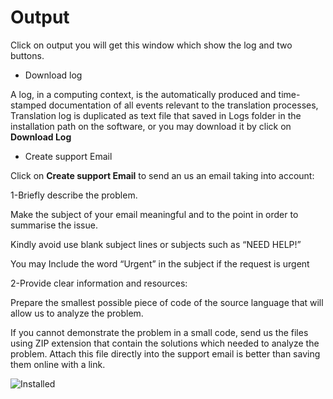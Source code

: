 # Output

Click on output you will get this window which show the log and two buttons.

- Download log

A log, in a computing context, is the automatically produced and time-stamped documentation of all events relevant to the translation processes, Translation log is duplicated as text file that saved in Logs folder in the installation path on the software, or you may download it by click on **Download Log**

- Create support Email

Click on **Create support Email** to send an us an email taking into account:

1-Briefly describe the problem.

Make the subject of your email meaningful and to the point in order to summarise the issue.

Kindly avoid use blank subject lines or subjects such as “NEED HELP!”

You may Include the word “Urgent” in the subject if the request is urgent

2-Provide clear information and resources:

Prepare the smallest possible piece of code of the source language that will allow us to analyze the problem.

If you cannot demonstrate the problem in a small code, send us the files using ZIP extension that contain the solutions which needed to analyze the problem. Attach this file directly into the support email is better than saving them online with a link.

![Installed](../../Images/view-output.png)
